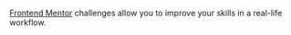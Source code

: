 
[Frontend Mentor](https://www.frontendmentor.io) challenges allow you to improve your skills in a real-life workflow.
